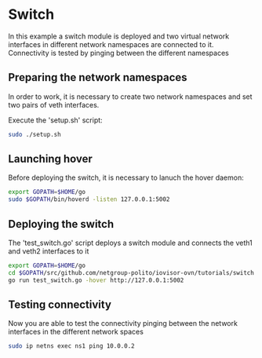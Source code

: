 # Switch

In this example a switch module is deployed and two virtual network interfaces
in different network namespaces are connected to it.
Connectivity is tested by pinging between the different namespaces

## Preparing the network namespaces

In order to work, it is necessary to create two network namespaces and set two
pairs of veth interfaces.

Execute the 'setup.sh' script:

```bash
sudo ./setup.sh
```

## Launching hover

Before deploying the switch, it is necessary to lanuch the hover daemon:

```bash
export GOPATH=$HOME/go
sudo $GOPATH/bin/hoverd -listen 127.0.0.1:5002
```

## Deploying the switch

The 'test_switch.go' script deploys a switch module and connects the veth1 and veth2
interfaces to it

```bash
export GOPATH=$HOME/go
cd $GOPATH/src/github.com/netgroup-polito/iovisor-ovn/tutorials/switch
go run test_switch.go -hover http://127.0.0.1:5002
```

## Testing connectivity

Now you are able to test the connectivity pinging between the network interfaces
in the different network spaces

```bash
sudo ip netns exec ns1 ping 10.0.0.2
```

